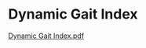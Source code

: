 # Dynamic Gait Index

[Dynamic Gait Index.pdf](Dynamic%20Gait%20Index%20150c26b824524d87af34f29c735a5f36/Dynamic_Gait_Index.pdf)